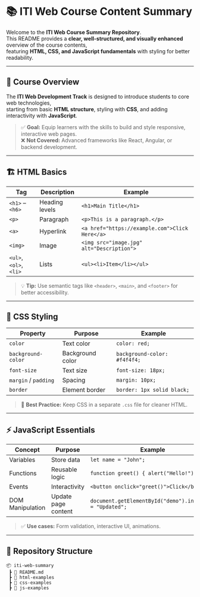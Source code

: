 # 📚 ITI Web Course Content Summary  

Welcome to the **ITI Web Course Summary Repository**.  
This README provides a **clear, well-structured, and visually enhanced** overview of the course contents,  
featuring **HTML, CSS, and JavaScript fundamentals** with styling for better readability.  

---

## 🎯 Course Overview  

The **ITI Web Development Track** is designed to introduce students to core web technologies,  
starting from basic **HTML structure**, styling with **CSS**, and adding interactivity with **JavaScript**.  

> ✅ **Goal:** Equip learners with the skills to build and style responsive, interactive web pages.  
> ❌ **Not Covered:** Advanced frameworks like React, Angular, or backend development.  

---

## 🏗 HTML Basics  

| Tag | Description | Example |
|-----|-------------|---------|
| `<h1>` – `<h6>` | Heading levels | `<h1>Main Title</h1>` |
| `<p>` | Paragraph | `<p>This is a paragraph.</p>` |
| `<a>` | Hyperlink | `<a href="https://example.com">Click Here</a>` |
| `<img>` | Image | `<img src="image.jpg" alt="Description">` |
| `<ul>`, `<ol>`, `<li>` | Lists | `<ul><li>Item</li></ul>` |

> 💡 **Tip:** Use semantic tags like `<header>`, `<main>`, and `<footer>` for better accessibility.

---

## 🎨 CSS Styling  

| Property | Purpose | Example |
|----------|---------|---------|
| `color` | Text color | `color: red;` |
| `background-color` | Background color | `background-color: #f4f4f4;` |
| `font-size` | Text size | `font-size: 18px;` |
| `margin` / `padding` | Spacing | `margin: 10px;` |
| `border` | Element border | `border: 1px solid black;` |

> 🎯 **Best Practice:** Keep CSS in a separate `.css` file for cleaner HTML.

---

## ⚡ JavaScript Essentials  

| Concept | Purpose | Example |
|---------|---------|---------|
| Variables | Store data | `let name = "John";` |
| Functions | Reusable logic | `function greet() { alert("Hello!"); }` |
| Events | Interactivity | `<button onclick="greet()">Click</button>` |
| DOM Manipulation | Update page content | `document.getElementById("demo").innerText = "Updated";` |

> ✅ **Use cases:** Form validation, interactive UI, animations.  

---

## 📂 Repository Structure  

```plaintext
📦 iti-web-summary
 ┣ 📜 README.md
 ┣ 📂 html-examples
 ┣ 📂 css-examples
 ┣ 📂 js-examples
